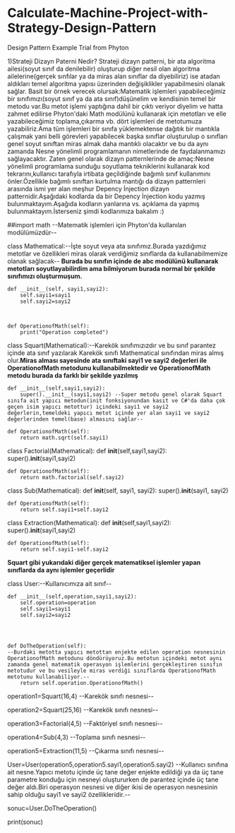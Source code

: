 # Calculate-Machine-Project-with-Strategy-Design-Pattern
Design Pattern Example Trial from Phyton



1)Strateji Dizayn Paterni Nedir?
Strateji dizayn patterni, bir ata algoritma ailesi(soyut sınıf da denilebilir) oluşturup diğer nesil olan algoritma ailelerine(gerçek sınfılar ya da miras alan sınıflar da diyebiliriz) ise atadan aldıkları temel algoritma yapısı üzerinden değişiklikler yapabilmesini olanak sağlar.
Basit bir örnek verecek olursak:Matematik işlemleri yapabileceğimiz bir sınıfımızı(soyut sınıf ya da ata sınıf)düşünelim ve kendisinin temel bir metodu var.Bu metot işlemi yaptığına dahil bir çıktı veriyor diyelim ve hatta zahmet edilirse Phyton'daki Math modülünü kullanarak için metotları ve elle yazabileceğimiz toplama,çıkarma vb. dört işlemleri de metotumuza yazabiliriz.Ama tüm işlemleri bir sınıfa yüklemektense dağıtık bir mantıkla çalışmak yani  belli görevleri yapabilecek başka sınıflar oluşturulup o sınıfları genel soyut sınıftan miras almak daha mantıklı olacaktır ve bu da aynı zamanda Nesne yönelimli programlamanın nimetlerinde de faydalanmamızı sağlayacaktır.
Zaten genel olarak dizayn patternlerinde de amaç:Nesne yönelimli programlama sunduğu soyutlama tekniklerini kullanarak kod tekrarını,kullanıcı tarafıyla irtibata geçildiğinde bağımlı sınıf kullanımını önler.Özellikle bağımlı sınıftan kurtulma mantığı da dizayn patternleri arasında ismi yer alan meşhur Depency İnjection dizayn patternidir.Aşağıdaki kodlarda da bir Depency İnjection kodu yazmış bulunmaktayım.Aşağıda kodların yanlarına vs. açıklama da yapmış bulunmaktayım.İsterseniz şimdi kodlarımıza bakalım :)


##import math --Matematik işlemleri için Phyton'da kullanılan modülümüzdür--

class Mathematical:--İşte soyut veya ata sınıfımız.Burada yazdığımız metotlar ve özellikleri miras olarak verdiğimiz sınıflarda da kullanabilmemize olanak sağlacak-- **Burada bu sınıfın içinde de abc modülünü kullanarak metotları soyutlayabilirdim ama bilmiyorum burada normal bir şekilde sınıfımızı oluşturmuşum.**

    def __init__(self, sayi1,sayi2):
        self.sayi1=sayi1
        self.sayi2=sayi2



    def OperationofMath(self):
        print("Operation completed")



class Squart(Mathematical):--Karekök sınıfımızızdır ve bu sınıf parantez içinde ata sınıf yazılarak Karekök sınıfı Mathematical sınıfından miras almış olur.**Miras alması sayesinde ata sınıftaki sayi1 ve sayi2 değerleri ile OperationofMath metodunu kullanabilmektedir ve OperationofMath metodu burada da farklı bir şekilde yazılmış**

    def __init__(self,sayi1,sayi2):
        super().__init__(sayi1,sayi2) --Super metodu genel olarak Squart sınıfa ait yapıcı metodun(init fonksiyonundan kasıt ve C#'da daha çok geçen isim yapıcı metottur) içindeki sayi1 ve sayi2 değerlerin,temeldeki yapıcı metot içinde yer alan sayi1 ve sayi2 değerlerinden temel(base) almasını sağlar--

    def OperationofMath(self):
        return math.sqrt(self.sayi1)



class Factorial(Mathematical):
    def __init__(self,sayi1,sayi2):
        super().__init__(sayi1,sayi2)

    def OperationofMath(self):
        return math.factorial(self.sayi2)



class Sub(Mathematical):
    def __init__(self, sayi1, sayi2):
        super().__init__(sayi1, sayi2)

    def OperationofMath(self):
        return self.sayi1+self.sayi2


class Extraction(Mathematical):
    def __init__(self,sayi1,sayi2):
        super().__init__(sayi1,sayi2)

    def OperationofMath(self):
        return self.sayi1-self.sayi2


**Squart gibi yukarıdaki diğer gerçek matematiksel işlemler yapan sınıflarda da aynı işlemler geçerlidir**



class User:--Kullanıcımıza ait sınıf--

    def __init__(self,operation,sayi1,sayi2):
        self.operation=operation
        self.sayi1=sayi1
        self.sayi2=sayi2
       



    def DoTheOperation(self):
    --Burdaki metotta yapıcı metottan enjekte edilen operation nesnesinin OperationofMath metodunu döndürüyoruz.Bu metotun içindeki metot aynı zamanda genel matematik operasyon işlemlerini gerçekleştiren sınıfın metotudur ve bu vesileyle miras verdiği sınıflarda OperationofMath metotunu kullanabiliyor.--
        return self.operation.OperationofMath()







operation1=Squart(16,4) --Karekök sınıfı nesnesi--

operation2=Squart(25,16) --Karekök sınıfı nesnesi--

operation3=Factorial(4,5) --Faktöriyel sınıfı nesnesi--

operation4=Sub(4,3) --Toplama sınıfı nesnesi--

operation5=Extraction(11,5) --Çıkarma sınıfı nesnesi--

User=User(operation5,operation5.sayi1,operation5.sayi2) --Kullanıcı sınıfına ait nesne.Yapıcı metotu içinde üç tane değer enjekte edildiği ya da üç tane parametre konduğu için nesneyi oluştururken de parantez içinde üç tane değer aldı.Biri operasyon nesnesi ve diğer ikisi de operasyon nesnesinin sahip olduğu sayi1 ve sayi2 özellikleridir.--

sonuc=User.DoTheOperation()

print(sonuc)



